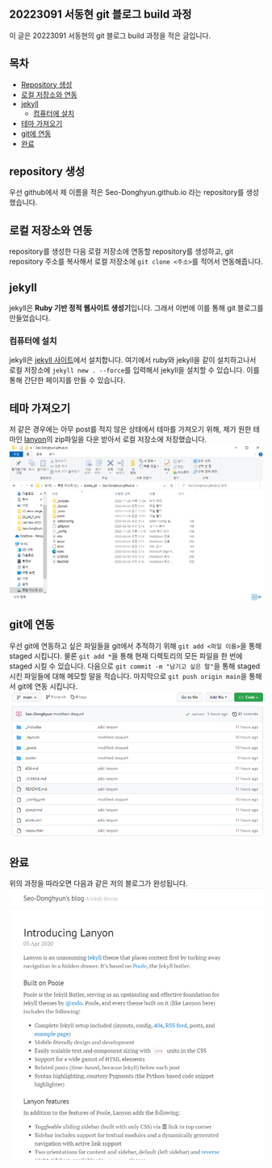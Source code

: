 <!-- # Lanyon

Lanyon is an unassuming [Jekyll](http://jekyllrb.com) theme that places content first by tucking away navigation in a hidden drawer. It's based on [Poole](http://getpoole.com), the Jekyll butler.

![Lanyon](https://f.cloud.github.com/assets/98681/1825266/be03f014-71b0-11e3-9539-876e61530e24.png)
![Lanyon with open sidebar](https://f.cloud.github.com/assets/98681/1825267/be04a914-71b0-11e3-966f-8afe9894c729.png)


## Contents

- [Usage](#usage)
- [Options](#options)
  - [Sidebar menu](#sidebar-menu)
  - [Themes](#themes)
  - [Reverse layout](#reverse-layout)
- [Development](#development)
- [Author](#author)
- [License](#license)


## Usage

Lanyon is a theme built on top of [Poole](https://github.com/poole/poole), which provides a fully furnished Jekyll setup—just download and start the Jekyll server. See [the Poole usage guidelines](https://github.com/poole/poole#usage) for how to install and use Jekyll.


## Options

Lanyon includes some customizable options, typically applied via classes on the `<body>` element.


### Sidebar menu

Create a list of nav links in the sidebar by assigning each Jekyll page the correct layout in the page's [front-matter](http://jekyllrb.com/docs/frontmatter/).

```
---
layout: page
title: About
---
```

**Why require a specific layout?** Jekyll will return *all* pages, including the `atom.xml`, and with an alphabetical sort order. To ensure the first link is *Home*, we exclude the `index.html` page from this list by specifying the `page` layout.


### Themes

Lanyon ships with eight optional themes based on the [base16 color scheme](https://github.com/chriskempson/base16). Apply a theme to change the color scheme (mostly applies to sidebar and links).

![Lanyon with red theme](https://f.cloud.github.com/assets/98681/1825270/be065110-71b0-11e3-9ed8-9b8de753a4af.png)
![Lanyon with red theme and open sidebar](https://f.cloud.github.com/assets/98681/1825269/be05ec20-71b0-11e3-91ea-a9138ef07186.png)

There are eight themes available at this time.

![Available theme classes](https://f.cloud.github.com/assets/98681/1817044/e5b0ec06-6f68-11e3-83d7-acd1942797a1.png)

To use a theme, add any one of the available theme classes to the `<body>` element in the `default.html` layout, like so:

```html
<body class="theme-base-08">
  ...
</body>
```

To create your own theme, look to the Themes section of [included CSS file](https://github.com/poole/lanyon/blob/master/public/css/lanyon.css). Copy any existing theme (they're only a few lines of CSS), rename it, and change the provided colors.


### Reverse layout

![Lanyon with reverse layout](https://f.cloud.github.com/assets/98681/1825265/be03f2e4-71b0-11e3-89f1-360705524495.png)
![Lanyon with reverse layout and open sidebar](https://f.cloud.github.com/assets/98681/1825268/be056174-71b0-11e3-88c8-5055bca4307f.png)

Reverse the page orientation with a single class.

```html
<body class="layout-reverse">
  ...
</body>
```


### Sidebar overlay instead of push

Make the sidebar overlap the viewport content with a single class:

```html
<body class="sidebar-overlay">
  ...
</body>
```

This will keep the content stationary and slide in the sidebar over the side content. It also adds a `box-shadow` based outline to the toggle for contrast against backgrounds, as well as a `box-shadow` on the sidebar for depth.

It's also available for a reversed layout when you add both classes:

```html
<body class="layout-reverse sidebar-overlay">
  ...
</body>
```

### Sidebar open on page load

Show an open sidebar on page load by modifying the `<input>` tag within the `sidebar.html` layout to add the `checked` boolean attribute:

```html
<input type="checkbox" class="sidebar-checkbox" id="sidebar-checkbox" checked>
```

Using Liquid you can also conditionally show the sidebar open on a per-page basis. For example, here's how you could have it open on the homepage only:

```html
<input type="checkbox" class="sidebar-checkbox" id="sidebar-checkbox" {% if page.title =="Home" %}checked{% endif %}>
```

## Development

Lanyon has two branches, but only one is used for active development.

- `master` for development.  **All pull requests should be to submitted against `master`.**
- `gh-pages` for our hosted site, which includes our analytics tracking code. **Please avoid using this branch.**


## Author

**Mark Otto**
- <https://github.com/mdo>
- <https://twitter.com/mdo>


## License

Open sourced under the [MIT license](LICENSE.md).

<3 -->

## 20223091 서동현 git 블로그 build 과정

이 글은 20223091 서동현의 git 블로그 build 과정을 적은 글입니다.

## 목차

- [Repository 생성](#repository-생성)
- [로컬 저장소와 연동](#로컬-저장소와-연동)
- [jekyll](#jekyll)
  - [컴퓨터에 설치](#컴퓨터에-설치)
- [테마 가져오기](#테마-가져오기)
- [git에 연동](#git에-연동)
- [완료](#완료)

## repository 생성

우선 github에서 제 이름을 적은 Seo-Donghyun.github.io 라는 repository를 생성했습니다.

## 로컬 저장소와 연동

repository를 생성한 다음 로컬 저장소에 연동할 repository를 생성하고,
git repository 주소를 복사해서 로컬 저장소에 `git clone <주소>`를 적어서
연동해줍니다.

## jekyll

jekyll은 **Ruby 기반 정적 웹사이트 생성기**입니다.
그래서 이번에 이를 통해 git 블로그를 만들었습니다.

### 컴퓨터에 설치

jekyll은 [jekyll 사이트](https://jekyllrb-ko.github.io/)에서 설치합니다.
여기에서 ruby와 jekyll을 같이 설치하고나서 로컬 저장소에 `jekyll new . --force`를 입력해서 jekyll을 설치할 수 있습니다. 이를 통해 간단한 페이지를 만들 수 있습니다.

## 테마 가져오기

저 같은 경우에는 아무 post를 적지 않은 상태에서 테마를 가져오기 위해, 제가 원한 테마인 [lanyon](https://github.com/poole/lanyon)의 zip파일을 다운 받아서 로컬 저장소에 저장했습니다. 
![예시](/assets/images/readme.md%20%EC%82%AC%EC%A7%841.png "예시")

## git에 연동

우선 git에 연동하고 싶은 파일들을 git에서 추적하기 위해 `git add <파일 이름>`을  통해 staged 시킵니다. 물론 `git add *`을 통해 현재 디렉토리의 모든 파일을 한 번에 staged 시킬 수 있습니다. 다음으로 `git commit -m "남기고 싶은 말"`을 통해 staged 시킨 파일들에 대해 메모할 말을 적습니다. 마지막으로 `git push origin main`을 통해서 git에 연동 시킵니다.
![예시](/assets/images/readme.md%20%EC%82%AC%EC%A7%842.png "예시")

## 완료

위의 과정을 따라오면 다음과 같은 저의 블로그가 완성됩니다.
![예시](/assets/images/readme.md%20%EC%82%AC%EC%A7%843.png "예시")
